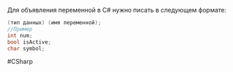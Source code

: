 Для объявления переменной в C# нужно писать в следующем формате:
```cs
(тип данных) (имя переменной);
//Пример
int num;
bool isActive;
char symbol;
```
#CSharp